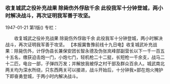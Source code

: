 ### 收复城武之役补充战果   除毙伤外俘敌千余  此役我军十分钟登城，两小时解决战斗，再次证明我军善于攻坚。

1947-01-21
第1版()
专栏：

　　收复城武之役补充战果
    除毙伤外俘敌千余
    此役我军十分钟登城，两小时解决战斗，再次证明我军善于攻坚。
    【本报冀鲁豫前线十九日电】收复城武补充战果：除毙伤外，计俘伪县长兼保安团长智永德及伪张岚峰部副营长以下一千一百五十五名，缴获迫击炮一门，小炮七门，轻机枪二十二挺，长短枪一千余支，战马二十二匹，电台一部，子弹四万发；并解放我被俘之村干部及群众百余人。城武南北两关均为深水所绕，只东西两关可以接进，战斗开始后，十分钟我×部在炮火掩护下即奋勇登城，于两小时内解决战斗。
